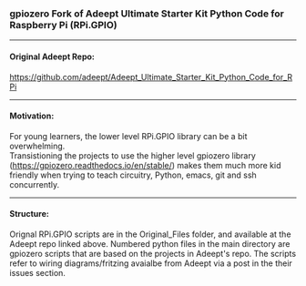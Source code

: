 ### gpiozero Fork of Adeept Ultimate Starter Kit Python Code for Raspberry Pi (RPi.GPIO) 
-----------------------------------------------------------------------------

#### Original Adeept Repo:
https://github.com/adeept/Adeept_Ultimate_Starter_Kit_Python_Code_for_RPi

-----------------------------------------------------------------------------
#### Motivation:
For young learners, the lower level RPi.GPIO library can be a bit overwhelming.  
Transistioning the projects to use the higher level gpiozero library 
(https://gpiozero.readthedocs.io/en/stable/) makes them much more kid friendly 
when trying to teach circuitry, Python, emacs, git and ssh concurrently. 

-----------------------------------------------------------------------------
#### Structure:
Orignal RPi.GPIO scripts are in the Original_Files folder, and available at the 
Adeept repo linked above.  Numbered python files in the main directory are gpiozero
scripts that are based on the projects in Adeept's repo.  The scripts refer to wiring 
diagrams/fritzing avaialbe from Adeept via a post in the their issues section. 
